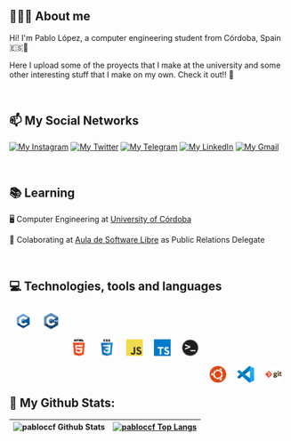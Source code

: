 ## 👨🏽‍💻 About me

Hi! I'm Pablo López, a computer engineering student from Córdoba, Spain 🇪🇸📍

Here I upload some of the proyects that I make at the university and some other interesting stuff that I make on my own. Check it out!! 🧐

<br>

## 📫 My Social Networks

[![My Instagram](https://img.shields.io/badge/-INSTAGRAM-9718D6?style=for-the-badge&logo=instagram&logoColor=white)](https://www.instagram.com/pablolopez1805/)
[![My Twitter](https://img.shields.io/badge/-TWITTER-0CA0CB?style=for-the-badge&logo=twitter&logoColor=white)](https://twitter.com/pabloccf1805)
[![My Telegram](https://img.shields.io/badge/-TELEGRAM-2CA5E0?style=for-the-badge&logo=telegram&logoColor=white)](https://t.me/pabloccf)
[![My LinkedIn](https://img.shields.io/badge/LinkedIn-0077B5?style=for-the-badge&logo=linkedin&logoColor=white)](https://www.linkedin.com/in/pablo-l%C3%B3pez-gos%C3%A1lvez-9bbb0b228/)
[![My Gmail](https://img.shields.io/badge/-GMAIL-D14836?style=for-the-badge&logo=gmail&logoColor=white)](https://mail.google.com/mail/u/0/?pli=1#inbox?compose=CllgCJfscjwGwPmGdgHfBTgLlMWzBWwvbdBLRtxHFklXlVClnwTFJNnFvHvfJxTBRfzThMLLLJV)

<br>

## 📚 Learning

🖥️ Computer Engineering at [University of Córdoba](http://www.uco.es/)

🐧 Colaborating at [Aula de Software Libre](https://www.uco.es/aulasoftwarelibre/) as Public Relations Delegate

<br>

## 💻 Technologies, tools and languages

<img align="left" alt="C" width="30px" style="margin: 10px;" src="https://raw.githubusercontent.com/github/explore/f3e22f0dca2be955676bc70d6214b95b13354ee8/topics/c/c.png" />
<img align="left" alt="C++" width="30px" style="margin: 10px;" src="https://raw.githubusercontent.com/github/explore/180320cffc25f4ed1bbdfd33d4db3a66eeeeb358/topics/cpp/cpp.png" />

<br><br>

<img align="left" alt="HTML5" width="30px" style="margin: 10px;" src="https://raw.githubusercontent.com/github/explore/80688e429a7d4ef2fca1e82350fe8e3517d3494d/topics/html/html.png" />
<img align="left" alt="CSS3" width="30px" style="margin: 10px;" src="https://raw.githubusercontent.com/github/explore/80688e429a7d4ef2fca1e82350fe8e3517d3494d/topics/css/css.png" />
<img align="left" alt="JavaScript" width="30px" style="margin: 10px;" src="https://raw.githubusercontent.com/github/explore/80688e429a7d4ef2fca1e82350fe8e3517d3494d/topics/javascript/javascript.png" />
<img align="left" alt="TypeScript" width="30px" style="margin: 10px;" src="https://raw.githubusercontent.com/github/explore/80688e429a7d4ef2fca1e82350fe8e3517d3494d/topics/typescript/typescript.png" />
<img align="left" alt="Terminal" width="30px" style="margin: 10px;" src="https://raw.githubusercontent.com/github/explore/80688e429a7d4ef2fca1e82350fe8e3517d3494d/topics/terminal/terminal.png" />

<br><br>

<img align="left" alt="Ubuntu" width="30px" style="margin: 10px;" src="https://raw.githubusercontent.com/github/explore/80688e429a7d4ef2fca1e82350fe8e3517d3494d/topics/ubuntu/ubuntu.png" />
<img align="left" alt="Visual Studio Code" width="30px" style="margin: 10px;" src="https://raw.githubusercontent.com/github/explore/80688e429a7d4ef2fca1e82350fe8e3517d3494d/topics/visual-studio-code/visual-studio-code.png" />
<img align="left" alt="Git" width="30px" style="margin: 10px;" src="https://raw.githubusercontent.com/github/explore/80688e429a7d4ef2fca1e82350fe8e3517d3494d/topics/git/git.png" />

<br><br>

## 🚀 My Github Stats:

| ![pabloccf Github Stats](https://github-readme-stats.vercel.app/api?username=pabloccf&title_color=FFFFFF&icon_color=FFFFFF&text_color=FFFFFF&bg_color=DEG,493963,60102f&show_icons=true&hide_title=true&hide_border=true) | [![pabloccf Top Langs](https://github-readme-stats.vercel.app/api/top-langs/?username=pabloccf&title_color=FFFFFF&icon_color=FFFFFF&text_color=FFFFFF&bg_color=DEG,493963,60102f&show_icons=true&hide_border=true&layout=compact&langs_count=6)](https://github.com/pabloccf/github-readme-stats) |
| ------------------------------------------------------------------------------------------------------------------------------------------------------------------------------------------------------------------------- | ------------------------------------------------------------------------------------------------------------------------------------------------------------------------------------------------------------------------------------------------------------------------------------------------- |

<br>
